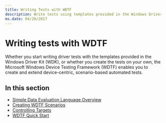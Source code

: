 ```yaml
---
title: Writing Tests with WDTF
description: Write tests using templates provided in the Windows Driver Kit (WDK) to create and extend device-centric, scenario-based automated tests
ms.date: 04/20/2017
---
```


# Writing tests with WDTF


Whether you start writing driver tests with the templates provided in the Windows Driver Kit (WDK), or whether you create the tests on your own, the Microsoft Windows Device Testing Framework (WDTF) enables you to create and extend device-centric, scenario-based automated tests.

## In this section


-   [Simple Data Evaluation Language Overview](simple-data-evaluation-language-overview.md)
-   [Creating WDTF Scenarios](creating-wdtf-scenarios.md)
-   [Controlling Targets](controlling-targets.md)
-   [WDTF Quick Start](wdtf-quick-start-.md)

 

 




